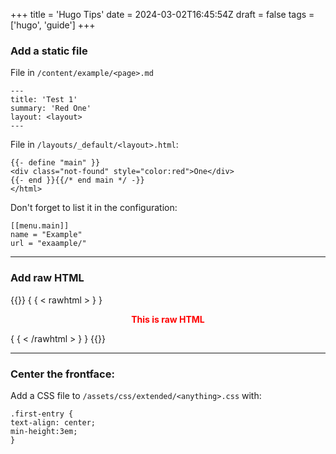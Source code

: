 +++
title = 'Hugo Tips'
date = 2024-03-02T16:45:54Z
draft = false
tags = ['hugo', 'guide']
+++
### Add a static file

File in `/content/example/<page>.md`
```
---
title: 'Test 1'
summary: 'Red One'
layout: <layout>
---
```

File in `/layouts/_default/<layout>.html`:

```
{{- define "main" }}
<div class="not-found" style="color:red">One</div>
{{- end }}{{/* end main */ -}}
</html>
```

Don't forget to list it in the configuration:
```
[[menu.main]]
name = "Example"
url = "exaample/"
```
---
### Add raw HTML
{{<rawhtml>}}
{ { < rawhtml > } }
<p align="center" style="color: red;"><strong>This is raw HTML</strong></p>
{ { < /rawhtml > } }
{{</rawhtml>}}

---

### Center the frontface:

Add a CSS file to `/assets/css/extended/<anything>.css` with:

```
.first-entry {
text-align: center;
min-height:3em;
}
```
